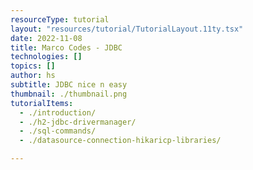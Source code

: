 ```yaml
---
resourceType: tutorial
layout: "resources/tutorial/TutorialLayout.11ty.tsx"
date: 2022-11-08
title: Marco Codes - JDBC
technologies: []
topics: []
author: hs
subtitle: JDBC nice n easy 
thumbnail: ./thumbnail.png
tutorialItems:
  - ./introduction/
  - ./h2-jdbc-drivermanager/
  - ./sql-commands/
  - ./datasource-connection-hikaricp-libraries/

---
```

